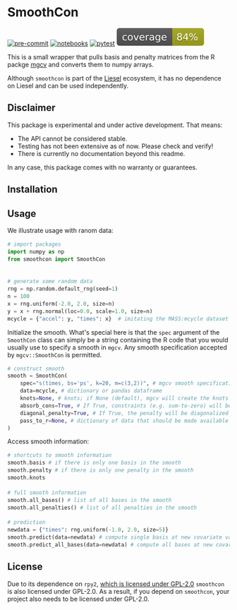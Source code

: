 # SmoothCon

[![pre-commit](https://github.com/liesel-devs/smoothcon/actions/workflows/pre-commit.yml/badge.svg)](https://github.com/liesel-devs/smoothcon/actions/workflows/pre-commit.yml)
[![notebooks](https://github.com/liesel-devs/smoothcon/actions/workflows/pytest-notebooks.yml/badge.svg)](https://github.com/liesel-devs/smoothcon/actions/workflows/pytest-notebooks.yml)
[![pytest](https://github.com/liesel-devs/smoothcon/actions/workflows/pytest.yml/badge.svg)](https://github.com/liesel-devs/smoothcon/actions/workflows/pytest.yml)
[![pytest-cov](tests/coverage.svg)](https://github.com/liesel-devs/smoothcon/actions/workflows/pytest.yml)

This is a small wrapper that pulls basis and penalty matrices from the R packge [mgcv](https://cran.r-project.org/web/packages/mgcv/index.html) and converts them to numpy arrays.

Although `smoothcon` is part of the [Liesel](https://github.com/liesel-devs/liesel)
ecosystem, it has no dependence on Liesel and can be used independently.

## Disclaimer

This package is experimental and under active development. That means:

- The API cannot be considered stable.
- Testing has not been extensive as of now. Please check and verify!
- There is currently no documentation beyond this readme.

In any case, this package comes with no warranty or guarantees.

## Installation



## Usage

We illustrate usage with ranom data:

```python
# import packages
import numpy as np
from smoothcon import SmoothCon


# generate some random data
rng = np.random.default_rng(seed=1)
n = 100
x = rng.uniform(-2.0, 2.0, size=n)
y = x + rng.normal(loc=0.0, scale=1.0, size=n)
mcycle = {"accel": y, "times": x}  # imitating the MASS:mcycle dataset
```

Initialize the smooth. What's special here is that the `spec` argument of the
`SmoothCon` class can simply be a string containing the R code that you would usually
use to specify a smooth in `mgcv`. Any smooth specification accepted by `mgcv::SmoothCon`
is permitted.

```python
# construct smooth
smooth = SmoothCon(
    spec="s(times, bs='ps', k=20, m=c(3,2))", # mgcv smooth specification
    data=mcycle, # dictionary or pandas dataframe
    knots=None, # knots; if None (default), mgcv will create the knots
    absorb_cons=True, # If True, constraints (e.g. sum-to-zero) will be absorbed into the basis matrix
    diagonal_penalty=True, # If True, the penalty will be diagonalized
    pass_to_r=None, # dictionary of data that should be made available to the R environment
)
```

Access smooth information:

```python
# shortcuts to smooth information
smooth.basis # if there is only one basis in the smooth
smooth.penalty # if there is only one penalty in the smooth
smooth.knots

# full smooth information
smooth.all_bases() # list of all bases in the smooth
smooth.all_penalties() # list of all penalties in the smooth

# prediction
newdata = {"times": rng.uniform(-1.0, 2.0, size=5)}
smooth.predict(data=newdata) # compute single basis at new covariate values
smooth.predict_all_bases(data=newdata) # compute all bases at new covariate values
```

## License

Due to its dependence on `rpy2`, [which is licensed under GPL-2.0](https://github.com/rpy2/rpy2/blob/master/LICENSE) `smoothcon` is also licensed under GPL-2.0. As a result, if you depend on `smoothcon`, your project also needs to be licensed under GPL-2.0.
